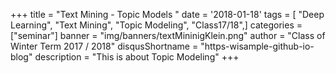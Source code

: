 +++
title = "Text Mining - Topic Models "
date = '2018-01-18'
tags = [ "Deep Learning", "Text Mining", "Topic Modeling", "Class17/18",]
categories = ["seminar"]
banner = "img/banners/textMininigKlein.png"
author = "Class of Winter Term 2017 / 2018"
disqusShortname = "https-wisample-github-io-blog"
description = "This is about Topic Modeling"
+++
